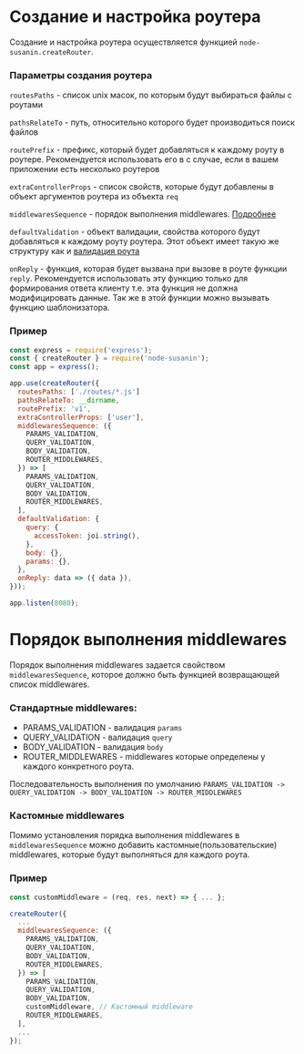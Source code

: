 # Создание и настройка роутера
Создание и настройка роутера осуществляется функцией `node-susanin.createRouter`.

### Параметры создания роутера
`routesPaths` - список unix масок, по которым будут выбираться файлы с роутами

`pathsRelateTo` - путь, относительно которого будет производиться поиск файлов

`routePrefix` - префикс, который будет добавляться к каждому роуту в роутере. Рекомендуется использовать его в с случае, если в вашем приложении есть несколько роутеров

`extraControllerProps` - список свойств, которые будут добавлены в объект аргументов роутера из объекта `req`

`middlewaresSequence` - порядок выполнения middlewares. [Подробнее](#порядок-выполнения-middlewares)

`defaultValidation` - объект валидации, свойства которого будут добавляться к каждому роуту роутера. Этот объект имеет такую же структуру как и [валидация роута](router.md#Валидация)

`onReply` - функция, которая будет вызвана при вызове в роуте функции `reply`. Рекомендуется использовать эту функцию только для формирования ответа клиенту т.е. эта функция не должна модифицировать данные. Так же в этой функции можно вызывать функцию шаблонизатора.

### Пример
```javascript
const express = require('express');
const { createRouter } = require('node-susanin');
const app = express();

app.use(createRouter({
  routesPaths: ['./routes/*.js']
  pathsRelateTo: __dirname,
  routePrefix: 'v1',
  extraControllerProps: ['user'],
  middlewaresSequence: ({
    PARAMS_VALIDATION,
    QUERY_VALIDATION,
    BODY_VALIDATION,
    ROUTER_MIDDLEWARES,
  }) => [
    PARAMS_VALIDATION,
    QUERY_VALIDATION,
    BODY_VALIDATION,
    ROUTER_MIDDLEWARES,
  ],
  defaultValidation: {
    query: {
      accessToken: joi.string(),
    },
    body: {},
    params: {},
  },
  onReply: data => ({ data }),
}));

app.listen(8080);
```

# Порядок выполнения middlewares
Порядок выполнения middlewares задается свойством `middlewaresSequence`, которое должно быть функцией возвращающей список middlewares. 

### Стандартные middlewares:

* PARAMS_VALIDATION - валидация `params`
* QUERY_VALIDATION - валидация `query`
* BODY_VALIDATION - валидация `body`
* ROUTER_MIDDLEWARES - middlewares которые определены у каждого конкретного роута.

Последовательность выполнения по умолчанию `PARAMS_VALIDATION -> QUERY_VALIDATION -> BODY_VALIDATION -> ROUTER_MIDDLEWARES`

### Кастомные middlewares
Помимо установления порядка выполнения middlewares в `middlewaresSequence` можно добавить кастомные(пользовательские) middlewares, которые будут выполняться для каждого роута.

### Пример
```javascript
const customMiddleware = (req, res, next) => { ... };

createRouter({
  ...
  middlewaresSequence: ({
    PARAMS_VALIDATION,
    QUERY_VALIDATION,
    BODY_VALIDATION,
    ROUTER_MIDDLEWARES,
  }) => [
    PARAMS_VALIDATION,
    QUERY_VALIDATION,
    BODY_VALIDATION,
    customMiddleware, // Кастомный middleware
    ROUTER_MIDDLEWARES,
  ],
  ...
});
```

